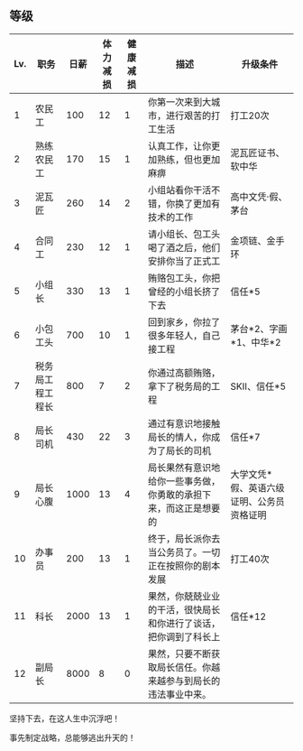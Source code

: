 ## 等级

| Lv.  | 职务             | 日薪 | 体力减损 | 健康减损 | 描述                                                         | 升级条件                                  |
| ---- | ---------------- | ---- | -------- | -------- | ------------------------------------------------------------ | ----------------------------------------- |
| 1    | 农民工           | 100  | 12       | 1        | 你第一次来到大城市，进行艰苦的打工生活                       | 打工20次                                  |
| 2    | 熟练农民工       | 170  | 15       | 1        | 认真工作，让你更加熟练，但也更加麻痹                         | 泥瓦匠证书、软中华                        |
| 3    | 泥瓦匠           | 260  | 14       | 2        | 小组站看你干活不错，你换了更加有技术的工作                   | 高中文凭·假、茅台                         |
| 4    | 合同工           | 230  | 12       | 1        | 请小组长、包工头喝了酒之后，他们安排你当了正式工             | 金项链、金手环                            |
| 5    | 小组长           | 330  | 13       | 1        | 贿赂包工头，你把曾经的小组长挤了下去                         | 信任*5                                    |
| 6    | 小包工头         | 700  | 10       | 1        | 回到家乡，你拉了很多年轻人，自己接工程                       | 茅台\*2、字画\*1、中华\*2                 |
| 7    | 税务局工程工程长 | 800  | 7        | 2        | 你通过高额贿赂，拿下了税务局的工程                           | SKII、信任*5                              |
| 8    | 局长司机         | 430  | 22       | 3        | 通过有意识地接触局长的情人，你成为了局长的司机               | 信任*7                                    |
| 9    | 局长心腹         | 1000 | 13       | 4        | 局长果然有意识地给你一些事务做，你勇敢的承担下来，而这正是想要的 | 大学文凭*假、英语六级证明、公务员资格证明 |
| 10   | 办事员           | 200  | 13       | 1        | 终于，局长派你去当公务员了。一切正在按照你的剧本发展         | 打工40次                                  |
| 11   | 科长             | 2000 | 13       | 1        | 果然，你兢兢业业的干活，很快局长和你进行了谈话，把你调到了科长上 | 信任*12                                   |
| 12   | 副局长           | 8000 | 8        | 0        | 果然，只要不断获取局长信任。你越来越参与到局长的违法事业中来。 |                                           |

坚持下去，在这人生中沉浮吧！

事先制定战略，总能够逃出升天的！
